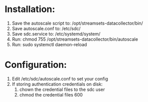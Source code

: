 # Installation:
  1. Save the autoscale script to: /opt/streamsets-datacollector/bin/
  2. Save autoscale.conf to: /etc/sdc/
  3. Save sdc.service to: /etc/systemd/system/
  4. Run: chmod 755 /opt/streamsets-datacollector/bin/autoscale
  5. Run: sudo systemctl daemon-reload

# Configuration:
  1. Edit /etc/sdc/autoscale.conf to set your config
  2. If storing authentication credentials on disk:
     1. chown the credential files to the sdc user
     2. chmod the credential files 600
